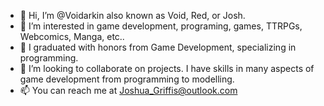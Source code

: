 - 👋 Hi, I’m @Voidarkin also known as Void, Red, or Josh.
- 👀 I’m interested in game development, programing, games, TTRPGs, Webcomics, Manga, etc..
- 🌱 I graduated with honors from Game Development, specializing in programming.
- 💞️ I’m looking to collaborate on projects. I have skills in many aspects of game development from programming to modelling.
- 📫 You can reach me at Joshua_Griffis@outlook.com

<!---
Voidarkin/Voidarkin is a ✨ special ✨ repository because its `README.md` (this file) appears on your GitHub profile.
You can click the Preview link to take a look at your changes.
--->

